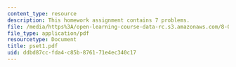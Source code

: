 ```yaml
---
content_type: resource
description: This homework assignment contains 7 problems.
file: /media/https%3A/open-learning-course-data-rc.s3.amazonaws.com/8-022-physics-ii-electricity-and-magnetism-fall-2004/ddbd87ccfda4c85b876171e4ec340c17_pset1.pdf
file_type: application/pdf
resourcetype: Document
title: pset1.pdf
uid: ddbd87cc-fda4-c85b-8761-71e4ec340c17
---
```

